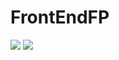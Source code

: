 # FrontEndFP

<img src = "https://www.dropbox.com/s/pgt0d2wvcue2t9q/MiCiudad.gif?dl=0">

<img src = "https://drive.google.com/file/d/1F2njYF3ShmO62tu9CSzlhK3HsDB2QBVJ/view?usp=sharing">
